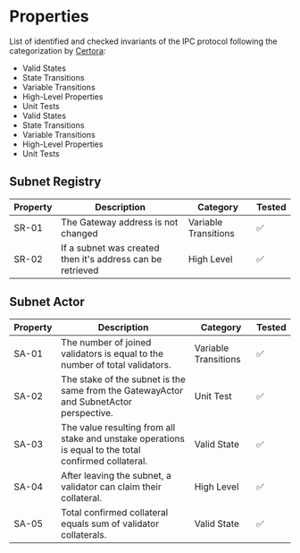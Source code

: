 # Properties

List of identified and checked invariants of the IPC protocol following the categorization by [Certora](https://github.com/Certora/Tutorials/blob/master/06.Lesson_ThinkingProperties/Categorizing_Properties.pdf):

-   Valid States
-   State Transitions
-   Variable Transitions
-   High-Level Properties
-   Unit Tests
-   Valid States
-   State Transitions
-   Variable Transitions
-   High-Level Properties
-   Unit Tests

## Subnet Registry

| Property | Description                                                | Category             | Tested |
| -------- | ---------------------------------------------------------- | -------------------- | ------ |
| SR-01    | The Gateway address is not changed                         | Variable Transitions | ✅     |
| SR-02    | If a subnet was created then it's address can be retrieved | High Level           | ✅     |

## Subnet Actor

| Property | Description                                                                                           | Category             | Tested |
| -------- | ----------------------------------------------------------------------------------------------------- | -------------------- | ------ |
| SA-01    | The number of joined validators is equal to the number of total validators.                           | Variable Transitions | ✅     |
| SA-02    | The stake of the subnet is the same from the GatewayActor and SubnetActor perspective.                | Unit Test            | ✅     |
| SA-03    | The value resulting from all stake and unstake operations is equal to the total confirmed collateral. | Valid State          | ✅     |
| SA-04    | After leaving the subnet, a validator can claim their collateral.                                     | High Level           | ✅     |
| SA-05    | Total confirmed collateral equals sum of validator collaterals.                                       | Valid State          | ✅     |
